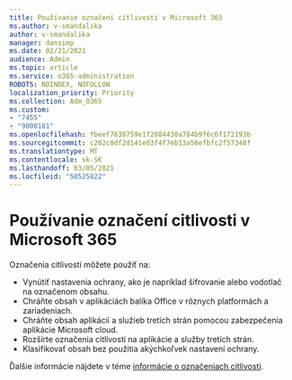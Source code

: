 ```yaml
---
title: Používanie označení citlivosti v Microsoft 365
ms.author: v-smandalika
author: v-smandalika
manager: dansimp
ms.date: 02/21/2021
audience: Admin
ms.topic: article
ms.service: o365-administration
ROBOTS: NOINDEX, NOFOLLOW
localization_priority: Priority
ms.collection: Adm_O365
ms.custom:
- "7455"
- "9000181"
ms.openlocfilehash: fbeef7638759e1f2884430a784b9f6c6f172193b
ms.sourcegitcommit: c202c0df2d141e63f4f7eb13a56efbfc2f57348f
ms.translationtype: MT
ms.contentlocale: sk-SK
ms.lasthandoff: 03/05/2021
ms.locfileid: "50525822"
---
```

# <a name="use-sensitivity-labels-in-microsoft-365"></a>Používanie označení citlivosti v Microsoft 365

Označenia citlivosti môžete použiť na:
- Vynútiť nastavenia ochrany, ako je napríklad šifrovanie alebo vodotlač na označenom obsahu.
- Chráňte obsah v aplikáciách balíka Office v rôznych platformách a zariadeniach.
- Chráňte obsah aplikácií a služieb tretích strán pomocou zabezpečenia aplikácie Microsoft cloud.
- Rozšírte označenia citlivosti na aplikácie a služby tretích strán.
- Klasifikovať obsah bez použitia akýchkoľvek nastavení ochrany.

Ďalšie informácie nájdete v téme [informácie o označeniach citlivosti](https://docs.microsoft.com/microsoft-365/compliance/sensitivity-labels).
